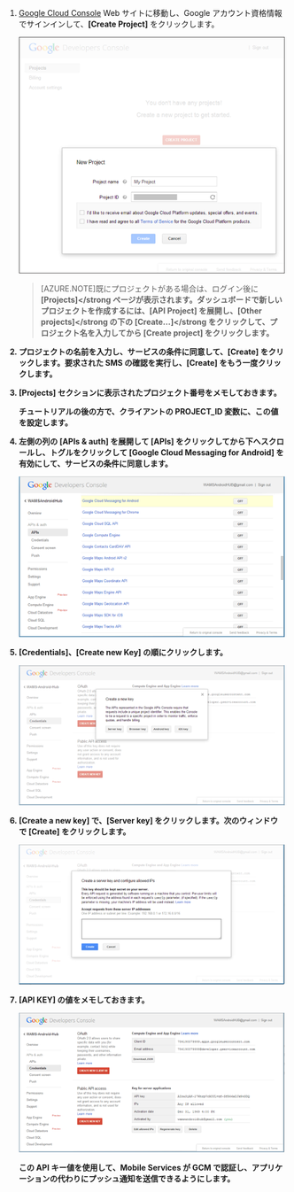 ﻿
1. <a href="http://cloud.google.com/console" target="_blank">Google Cloud Console</a> Web サイトに移動し、Google アカウント資格情報でサインインして、**[Create Project]** をクリックします。

   	![](./media/notification-hubs-android-get-started/mobile-services-google-new-project.png)   

	>[AZURE.NOTE]既にプロジェクトがある場合は、ログイン後に <strong>[Projects]</strong ページが表示されます。ダッシュボードで新しいプロジェクトを作成するには、<strong>[API Project]</strong> を展開し、<strong>[Other projects]</strong の下の <strong>[Create...]</strong をクリックして、プロジェクト名を入力してから <strong>[Create project]</strong> をクリックします。

2. プロジェクトの名前を入力し、サービスの条件に同意して、**[Create]** をクリックします。要求された SMS の確認を実行し、**[Create]** をもう一度クリックします。

3. **[Projects]** セクションに表示されたプロジェクト番号をメモしておきます。 

	チュートリアルの後の方で、クライアントの PROJECT_ID 変数に、この値を設定します。

4. 左側の列の **[APIs & auth]** を展開して **[APIs]** をクリックしてから下へスクロールし、トグルをクリックして **[Google Cloud Messaging for Android]** を有効にして、サービスの条件に同意します。 

	![](./media/notification-hubs-android-get-started/mobile-services-google-enable-GCM.png)

5. **[Credentials]**、**[Create new Key]** の順にクリックします。 

   	![](./media/notification-hubs-android-get-started/mobile-services-google-create-server-key.png)

6. **[Create a new key]** で、**[Server key]** をクリックします。次のウィンドウで **[Create]** をクリックします。

   	![](./media/notification-hubs-android-get-started/mobile-services-google-create-server-key2.png)

7. **[API KEY]** の値をメモしておきます。

   	![](./media/notification-hubs-android-get-started/mobile-services-google-create-server-key3.png) 

	この API キー値を使用して、Mobile Services が GCM で認証し、アプリケーションの代わりにプッシュ通知を送信できるようにします。


<!--HONumber=47-->
